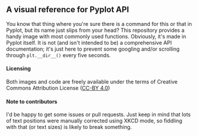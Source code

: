  ## A visual reference for Pyplot API

You know that thing where you're sure there is a command for this or
that in Pyplot, but its name just slips from your head? This repository
 provides a handy image with most commonly
 used functions. Obviously, it's made in Pyplot itself. It is not (and
 isn't intended to be) a comprehensive API documentation; it's just here
 to prevent some googling and/or scrolling through `plt.__dir__()` every
 five seconds.

 #### Licensing
 Both images and code are freely available under the terms of Creative
 Commons Attribution License ([CC-BY 4.0](https://creativecommons.org/licenses/by/4.0/))

 #### Note to contributors
 I'd be happy to get some issues or pull requests. Just keep in mind
 that lots of text positions were manually corrected using XKCD mode, so
 fiddling with that (or text sizes) is likely to break something.
